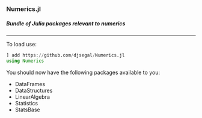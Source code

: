 ### Numerics.jl
##### Bundle of Julia packages relevant to numerics

---

To load use:

```julia
] add https://github.com/djsegal/Numerics.jl
using Numerics
```

You should now have the following packages available to you:

+ DataFrames
+ DataStructures
+ LinearAlgebra
+ Statistics
+ StatsBase

